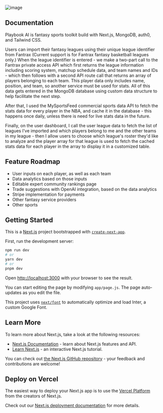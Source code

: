 ![image](https://github.com/austindreosch/playbook-ai/assets/83053022/939359d5-12bc-4e06-b85f-645eb6e60afc)

## Documentation
Playbook AI is fantasy sports toolkit build with Next.js, MongoDB, auth0, and Tailwind CSS.

Users can import their fantasy leagues using their unique league identifier from Fantrax (Current support is for Fantrax fantasy basketball leagues only.) When the league identifier is entered - we make a two-part call to the Fantrax private access API which first returns the league information including scoring system, matchup schedule data, and team names and IDs - which then follows with a second API route call that returns an array of players belonging to each team. This player data only includes name, position, and team, so another service must be used for stats. All of this data gets entered in the MongoDB database using custom data structure to help facilitate the next step. 

After that, I used the MySportsFeed commercial sports data API to fetch the stats data for every player in the NBA, and cache it in the database - this happens once daily, unless there is need for live stats data in the future.

Finally, on the user dashboard, I call the user league data to fetch the list of leagues I've imported and which players belong to me and the other teams in my league - then I allow users to choose which league's roster they'd like to analyze and the player array for that league is used to fetch the cached stats data for each player in the array to display it in a customized table.


## Feature Roadmap
* User inputs on each player, as well as each team
* Data analytics based on those inputs
* Editable expert community rankings page
* Trade suggestions with OpenAI integration, based on the data analytics
* Stripe implementation for payments
* Other fantasy service providers
* Other sports





## Getting Started

This is a [Next.js](https://nextjs.org/) project bootstrapped with [`create-next-app`](https://github.com/vercel/next.js/tree/canary/packages/create-next-app).


First, run the development server:

```bash
npm run dev
# or
yarn dev
# or
pnpm dev
```

Open [http://localhost:3000](http://localhost:3000) with your browser to see the result.

You can start editing the page by modifying `app/page.js`. The page auto-updates as you edit the file.

This project uses [`next/font`](https://nextjs.org/docs/basic-features/font-optimization) to automatically optimize and load Inter, a custom Google Font.

## Learn More

To learn more about Next.js, take a look at the following resources:

- [Next.js Documentation](https://nextjs.org/docs) - learn about Next.js features and API.
- [Learn Next.js](https://nextjs.org/learn) - an interactive Next.js tutorial.

You can check out [the Next.js GitHub repository](https://github.com/vercel/next.js/) - your feedback and contributions are welcome!

## Deploy on Vercel

The easiest way to deploy your Next.js app is to use the [Vercel Platform](https://vercel.com/new?utm_medium=default-template&filter=next.js&utm_source=create-next-app&utm_campaign=create-next-app-readme) from the creators of Next.js.

Check out our [Next.js deployment documentation](https://nextjs.org/docs/deployment) for more details.
